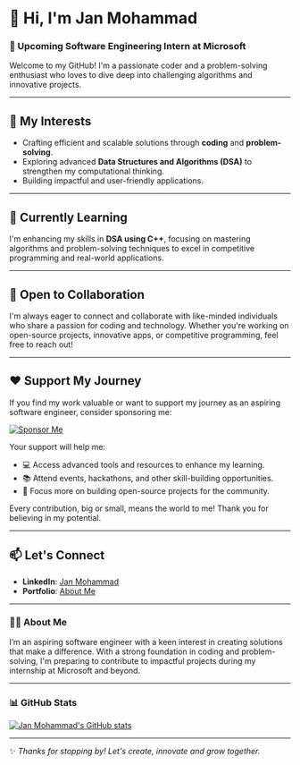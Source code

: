 # 👋 Hi, I'm Jan Mohammad  
### 🎯 Upcoming Software Engineering Intern at Microsoft  

Welcome to my GitHub! I'm a passionate coder and a problem-solving enthusiast who loves to dive deep into challenging algorithms and innovative projects.

---

## 👀 My Interests  
- Crafting efficient and scalable solutions through **coding** and **problem-solving**.  
- Exploring advanced **Data Structures and Algorithms (DSA)** to strengthen my computational thinking.  
- Building impactful and user-friendly applications.  

---

## 🌱 Currently Learning  
I'm enhancing my skills in **DSA using C++**, focusing on mastering algorithms and problem-solving techniques to excel in competitive programming and real-world applications.  

---

## 💞️ Open to Collaboration  
I'm always eager to connect and collaborate with like-minded individuals who share a passion for coding and technology. Whether you're working on open-source projects, innovative apps, or competitive programming, feel free to reach out!  

---

## ❤️ Support My Journey  
If you find my work valuable or want to support my journey as an aspiring software engineer, consider sponsoring me:  

[![Sponsor Me](https://img.shields.io/badge/Sponsor%20Me-%F0%9F%A4%97-orange?style=for-the-badge&logo=github)](https://github.com/sponsors/jansiddiqui)  

Your support will help me:  
- 💻 Access advanced tools and resources to enhance my learning.  
- 📚 Attend events, hackathons, and other skill-building opportunities.  
- 🌟 Focus more on building open-source projects for the community.  

Every contribution, big or small, means the world to me! Thank you for believing in my potential.  

---

## 📫 Let's Connect  
- **LinkedIn**: [Jan Mohammad](https://www.linkedin.com/in/jan-mohammad-566a6221b)  
- **Portfolio**: [About Me](https://about-me-theta-mocha.vercel.app/)  

---

### 👨‍💻 About Me  
I’m an aspiring software engineer with a keen interest in creating solutions that make a difference. With a strong foundation in coding and problem-solving, I'm preparing to contribute to impactful projects during my internship at Microsoft and beyond.  

---

### 📊 GitHub Stats  
[![Jan Mohammad's GitHub stats](https://github-readme-stats.vercel.app/api?username=jansiddiqui&show_icons=true&theme=radical)](https://github.com/jansiddiqui)  

---

✨ *Thanks for stopping by! Let's create, innovate and grow together.*  
